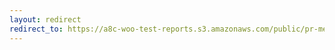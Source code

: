 ```yaml
---
layout: redirect
redirect_to: https://a8c-woo-test-reports.s3.amazonaws.com/public/pr-merge/39628/api/index.html
---
```

